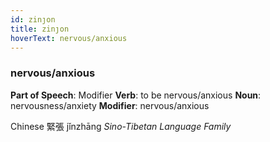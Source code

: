 ```yaml
---
id: zinȷon
title: zinȷon
hoverText: nervous/anxious
---
```


### nervous/anxious

**Part of Speech**: Modifier
**Verb**: to be nervous/anxious
**Noun**: nervousness/anxiety
**Modifier**: nervous/anxious

Chinese 緊張 jǐnzhāng 
*Sino-Tibetan Language Family*